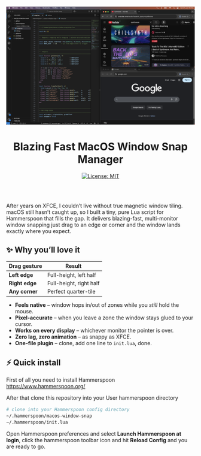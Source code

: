 ![Screenshot](media/preview.png)

<div align="center">

# Blazing Fast MacOS Window Snap Manager

[![License: MIT](https://img.shields.io/badge/License-MIT-yellow.svg)](LICENSE)

</div>
<br><br>
 
After years on XFCE, I couldn’t live without true magnetic window tiling. macOS still hasn’t caught up, so I built a tiny, pure Lua script for Hammerspoon that fills the gap. It delivers blazing-fast, multi-monitor window snapping just drag to an edge or corner and the window lands exactly where you expect.


## ✨ Why you’ll love it

| Drag gesture | Result |
|--------------|--------|
| **Left edge** | Full-height, left half |
| **Right edge** | Full-height, right half |
| **Any corner** | Perfect quarter-tile |

* **Feels native** – window hops in/out of zones while you *still* hold the mouse.  
* **Pixel-accurate** – when you leave a zone the window stays glued to your cursor.  
* **Works on every display** – whichever monitor the pointer is over.  
* **Zero lag, zero animation** – as snappy as XFCE.  
* **One-file plugin** – clone, add one line to `init.lua`, done.
 

## ⚡️ Quick install
First of all you need to install Hammerspoon https://www.hammerspoon.org/

After that clone this repository into your User hammerspoon directory

```bash
# clone into your Hammerspoon config directory
~/.hammerspoon/macos-window-snap
~/.hammerspoon/init.lua
```

Open Hammerspoon preferences and select **Launch Hammerspoon at login**, click the hammerspoon toolbar icon and hit **Reload Config** and you are ready to go.